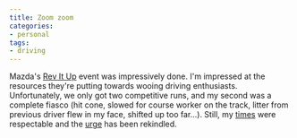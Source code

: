 ```yaml
---
title: Zoom zoom
categories:
- personal
tags:
- driving
---
```


Mazda's [Rev It
Up][1] event was impressively done.  I'm impressed at the resources they're putting towards wooing driving enthusiasts.  Unfortunately, we only got two competitive runs, and my second was a complete fiasco (hit cone, slowed for course worker on the track, litter from previous driver flew in my face, shifted up too far...).  Still, my [times][2] were respectable and the [urge][3] has been rekindled.

   [1]: http://www.mazdarevitup.com/home.asp
   [2]: http://www.mazdarevitup.com/results/default.asp?Rid=SL054284#go
   [3]: http://www.stlsolo.org/
